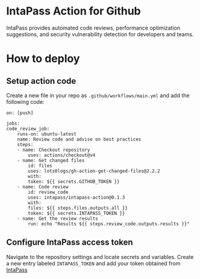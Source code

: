# IntaPass Action for Github

IntaPass provides automated code reviews, performance optimization suggestions, and security vulnerability detection for developers and teams.

# How to deploy

## Setup action code

Create a new file in your repo as `.github/workflows/main.yml` and add the following code:

    on: [push]

    jobs:
    code_review_job:
        runs-on: ubuntu-latest
        name: Review code and advise on best practices
        steps:
        - name: Checkout repository
            uses: actions/checkout@v4
        - name: Get changed files
            id: files
            uses: lots0logs/gh-action-get-changed-files@2.2.2
            with:
            token: ${{ secrets.GITHUB_TOKEN }}
        - name: Code review
            id: review_code
            uses: intapass/intapass-action@0.1.3
            with:
            files: ${{ steps.files.outputs.all }}
            token: ${{ secrets.INTAPASS_TOKEN }}
        - name: Get the review results
            run: echo "Results ${{ steps.review_code.outputs.results }}"


## Configure IntaPass access token

Navigate to the repository settings and locate secrets and variables. Create a new entry labeled `INTAPASS_TOKEN` and add your token obtained from [IntaPass](https://intapass.com)